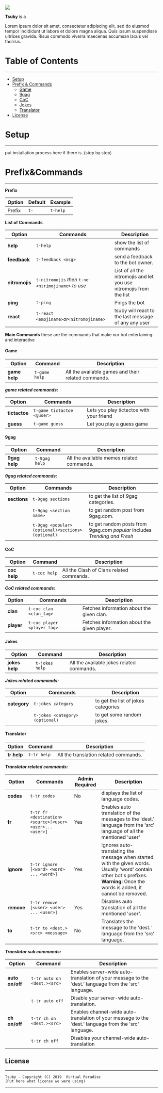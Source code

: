 ![](https://cdn.discordapp.com/attachments/407833078187294721/594069187106832385/introduction.png)

**Tsuby** is a 

Lorem ipsum dolor sit amet, consectetur adipiscing elit, sed do eiusmod tempor incididunt ut labore et dolore magna aliqua. Quis ipsum suspendisse ultrices gravida. Risus commodo viverra maecenas accumsan lacus vel facilisis. 


# Table of Contents
---
- [Setup](#Setup)
- [Prefix & Commands](#PrefixCommands)
    - [Game](#Game)
    - [9gag](#9gag)
    - [CoC](#CoC)
    - [Jokes](#Jokes)
    - [Translator](#Translator)
- [License](#License)


# Setup
---
 put installation process here if there is..(step by step)
 

# Prefix&Commands
---
**Prefix**

|Option|Default|Example|
|------|-------|-----------|
| Prefix|`t-`|`t-help`| 
 
**List of Commands**

|Option|Commands|Description|
|------|-------|-----------|
|**help**|`t-help`| show the list of commands|
|**feedback**|`t-feedback <msg>`|send a feedback to the bot owner.|
|**nitromojis**|`t-nitromojis` _then_ `t-ne <ntrimojiname>` _to use_ | List of all the nitromojis and let you use nitromojis from the list |
|**ping**|`t-ping`|Pings the bot|
|**react**|`t-react <emojiname>`_or_`<nitromojiname>` | tsuby will react to the last message of any any user|

**Main Commands**
these are the commands that make our bot entertaining and interactive
#### Game
|Option|Command|Description|
|------|-------|-----------|
|**game help**|`t-game help`| All the available games and their related commands.|

***game related commands:***

|Option|Commands|Description|
|------|-------|-----------|
|**tictactoe**|`t-game tictactoe <@user>`| Lets you play tictactoe with your friend|
|**guess**|`t-game guess` | Let you play a guess game |

#### 9gag
|Option|Command|Description|
|------|-------|-----------|
|**9gag help**|`t-9gag help`| All the available memes related commands.|

***9gag related commands:***

|Option|Commands|Description|
|------|-------|-----------|
|**sections**|`t-9gag sections`| to get the list of 9gag categories.|
||`t-9gag <section name>`| to get random post from 9gag.com.|
||`t-9gag <popular>(optional)<sections>(optional)`| to get random posts from 9gag.com _popular_ includes _Trending and Fresh_|

#### CoC
|Option|Command|Description|
|------|-------|-----------|
|**coc help**|`t-coc help`|  All the Clash of Clans related commands.|

***CoC related commands:***

|Option|Commands|Description|
|------|-------|-----------|
|**clan**|`t-coc clan <clan_tag>`| Fetches information about the given clan.|
|**player**|`t-coc player <player tag>`| Fetches information about the given player.|

#### Jokes
|Option|Command|Description|
|------|-------|-----------|
|**jokes help**|`t-jokes help`|All the available jokes related commands.|

***Jokes related commands:***

|Option|Commands|Description|
|------|-------|-----------|
|**category**|`t-jokes category`| to get the list of jokes categories
||`t-jokes <category>(optional)`| to get some random jokes.

#### Translator
|Option|Command|Description|
|------|-------|-----------|
|**tr help**|`t-tr help`|All the translation related commands.|

***Translator related commands:***

|Option|Commands|Admin Required| Description|
|------|-------|--------|-----------|
|**codes**|`t-tr codes`| No|displays the list of language codes.|
|**fr**|`t-tr fr <destination><source>[<user><user>...<user>]`|Yes| Enables auto translation of the messages to the 'dest.' language from the 'src' language of all the mentioned 'user'|
|**ignore** | `t-tr ignore [<word> <word> ... <word>]`|Yes|Ignores auto-translating the message when started with the given words. Usually 'word' contain other bot's prefixes. **Warning:** Once the words is added, it cannot be removed.|
|**remove**|`t-tr remove [<user> <user> ... <user>]`|Yes|Disables auto translation of all the mentioned 'user'.|
|**to**| `t-tr to <dest.> <src> <message>`|No| Translates the message to the 'dest.' language from the 'src' language.|

***Translator sub commands:***

|Option|Command|Description|
|------|-------|-----------|
|**auto on/off**|`t-tr auto on <dest.><src>`|Enables server-wide auto-translation of your message to the 'dest.' language from the 'src' language.|
||`t-tr auto off` | Disable your server-wide auto-translation.|
|**ch on/off**| `t-tr ch on <dest.><src>`|  Enables channel-wide auto-translation of your message to the 'dest.' language from the 'src' language.|
||`t-tr ch off`| Disables your channel-wide auto-translation|

## License
---

    Tsuby - Copyright (C) 2019  Virtual Paradise
    (Put here what license we were using)
----

